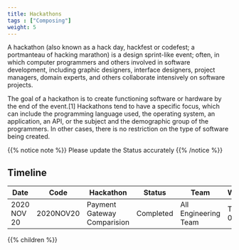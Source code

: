 ```yaml
---
title: Hackathons
tags : ["Composing"]
weight: 5
---
```

A hackathon (also known as a hack day, hackfest or codefest; a portmanteau of hacking marathon) is a design sprint-like event; often, in which computer programmers and others involved in software development, including graphic designers, interface designers, project managers, domain experts, and others collaborate intensively on software projects.

The goal of a hackathon is to create functioning software or hardware by the end of the event.[1] Hackathons tend to have a specific focus, which can include the programming language used, the operating system, an application, an API, or the subject and the demographic group of the programmers. In other cases, there is no restriction on the type of software being created.

{{% notice note %}}
Please update the Status accurately
{{% /notice %}}

## Timeline
|Date|Code|Hackathon|Status|Team|Winner|Reference|
|----|----|---------|------|----|------|---------|
|2020 NOV 20|2020NOV20|Payment Gateway Comparision|Completed|All Engineering Team|Team-02|Success Completed|

{{% children  %}}
